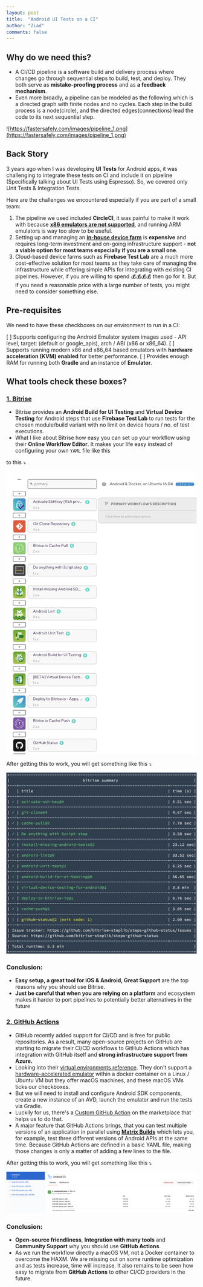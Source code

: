 ```yaml
---
layout: post
title:  "Android UI Tests on a CI"
author: "Ziad"
comments: false
---
```



## Why do we need this?

- A CI/CD pipeline is a software build and delivery process where changes go through sequential steps to build, test, and deploy. They both serve as **mistake-proofing process** and as **a feedback mechanism**.
- Even more broadly, a pipeline can be modeled as the following which is a directed graph with finite nodes and no cycles. Each step in the build process is a node(circle), and the directed edges(connections) lead the code to its next sequential step.

![https://fastersafely.com/images/pipeline_1.png](https://fastersafely.com/images/pipeline_1.png)

## Back Story

3 years ago when I was developing **UI Tests** for Android apps, it was challenging to integrate these tests on CI and include it on pipeline (Specifically talking about UI Tests using Espresso). So, we covered only Unit Tests & Integration Tests.

Here are the challenges we encountered especially if you are part of a small team:

1. The pipeline we used included **CircleCI**, it was painful to make it work with because **[x86 emulators are not supported](https://www.reddit.com/r/androiddev/comments/7hsar5/has_anyone_been_able_to_run_espresso_tests_in/)**, and running ARM emulators is way too slow to be useful.
2. Setting up and managing an **[in-house device farm](https://bughuntersam.com/setting-up-a-homemade-charging-station/)** is **expensive** and requires long-term investment and on-going infrastructure support - **not a viable option for most teams especially if you are a small one**.
3. Cloud-based device farms such as **Firebase Test Lab** are a much more cost-effective solution for most teams as they take care of managing the infrastructure while offering simple APIs for integrating with existing CI pipelines. However, if you are willing to spend 💰💰💰💰 then go for it. But if you need a reasonable price with a large number of tests, you might need to consider something else.

## Pre-requisites

We need to have these checkboxes on our environment to run in a CI:

[ ]  Supports configuring the Android Emulator system images used - API level, target: (default or google_apis), arch / ABI (x86 or x86_64).
[ ]  Supports running modern x86 and x86_64 based emulators with **hardware acceleration (KVM) enabled** for better performance.
[ ]  Provides enough RAM for running both **Gradle** and an instance of **Emulator**.

## What tools check these boxes?

### [1. Bitrise](https://www.bitrise.io/)

- Bitrise provides an **Android Build for UI Testing** and **Virtual Device Testing** for Android steps that use **Firebase Test Lab** to run tests for the chosen module/build variant with no limit on device hours / no. of test executions.
- What I like about Bitrise how easy you can set up your workflow using their **Online Workflow Editor**. It makes your life easy instead of configuring your own `YAML` file like this

<script src="https://gist.github.com/ziadtawfeek/fd775a57e799a01917688776be25cbb3.js"></script>

to this ⤵️

![/assets/bitrise-workflow.png](/assets/bitrise-workflow.png)

After getting this to work, you will get something like this ⤵️

![/assets/bitrise-summary.png](/assets/bitrise-summary.png)

### Conclusion:

- **Easy setup, a great tool for iOS & Android, Great Support**  are the top reasons why you should use Bitrise.
- **Just be careful that when you are relying on a platform** and ecosystem makes it harder to port pipelines to potentially better alternatives in the future

### [2. GitHub Actions](https://github.com/features/actions)

- GitHub recently added support for CI/CD and is free for public repositories. As a result, many open-source projects on GitHub are starting to migrate their CI/CD workflows to GitHub Actions which has integration with GitHub itself and **strong infrastructure support from Azure.**
- Looking into their [virtual environments reference](https://docs.github.com/en/actions/reference/software-installed-on-github-hosted-runners#android). They don't support a [hardware-accelerated emulator](https://github.com/actions/virtual-environments/issues/836#issuecomment-624574235) within a docker container on a Linux / Ubuntu VM but they offer macOS machines, and these macOS VMs ticks our checkboxes.
- But we will need to install and configure Android SDK components, create a new instance of an AVD, launch the emulator and run the tests via Gradle.
- Luckily for us, there's a [Custom GitHub Action](https://github.com/marketplace/actions/android-emulator-runner) on the marketplace that helps us to do that.
- A major feature that GitHub Actions brings, that you can test multiple versions of an application in parallel using **[Matrix Builds](https://docs.github.com/en/actions/reference/workflow-syntax-for-github-actions)** which lets you, for example, test three different versions of Android APIs at the same time. Because GitHub Actions are defined in a basic YAML file, making those changes is only a matter of adding a few lines to the file.

After getting this to work, you will get something like this ⤵️

![/assets/github-actions.png](/assets/github-actions.png)

### Conclusion:

- **Open-source friendliness**, **Integration with many tools** and **Community Support** why you should use **GitHub Actions**.
- As we run the workflow directly a macOS VM, not a Docker container to overcome the HAXM. We are missing out on some runtime optimization and as tests increase, time will increase. It also remains to be seen how easy to migrate from **GitHub Actions** to other CI/CD providers in the future.
